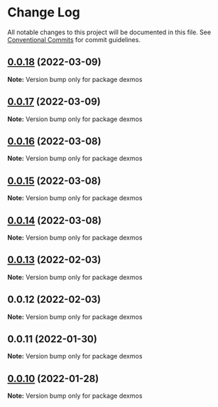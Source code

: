 # Change Log

All notable changes to this project will be documented in this file.
See [Conventional Commits](https://conventionalcommits.org) for commit guidelines.

## [0.0.18](https://github.com/pyramation/dexmos/compare/dexmos@0.0.17...dexmos@0.0.18) (2022-03-09)

**Note:** Version bump only for package dexmos





## [0.0.17](https://github.com/pyramation/dexmos/compare/dexmos@0.0.13...dexmos@0.0.17) (2022-03-09)

**Note:** Version bump only for package dexmos





## [0.0.16](https://github.com/pyramation/dexmos/compare/dexmos@0.0.15...dexmos@0.0.16) (2022-03-08)

**Note:** Version bump only for package dexmos





## [0.0.15](https://github.com/pyramation/dexmos/compare/dexmos@0.0.14...dexmos@0.0.15) (2022-03-08)

**Note:** Version bump only for package dexmos





## [0.0.14](https://github.com/pyramation/dexmos/compare/dexmos@0.0.13...dexmos@0.0.14) (2022-03-08)

**Note:** Version bump only for package dexmos





## [0.0.13](https://github.com/pyramation/dexmos/compare/dexmos@0.0.12...dexmos@0.0.13) (2022-02-03)

**Note:** Version bump only for package dexmos





## 0.0.12 (2022-02-03)

**Note:** Version bump only for package dexmos





## 0.0.11 (2022-01-30)

**Note:** Version bump only for package dexmos





## [0.0.10](https://github.com/pyramation/dexmos/compare/dexmos@0.0.9...dexmos@0.0.10) (2022-01-28)

**Note:** Version bump only for package dexmos

